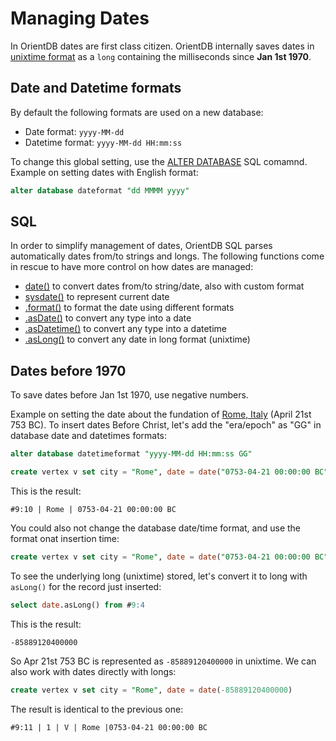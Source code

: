# Managing Dates

In OrientDB dates are first class citizen. OrientDB internally saves dates in [unixtime format](https://en.wikipedia.org/wiki/Unix_time) as a `long` containing the milliseconds since **Jan 1st 1970**.

## Date and Datetime formats

By default the following formats are used on a new database:
- Date format: `yyyy-MM-dd`
- Datetime format: `yyyy-MM-dd HH:mm:ss`

To change this global setting, use the [ALTER DATABASE](SQL-Alter-Database) SQL comamnd. Example on setting dates with English format:

```sql
alter database dateformat "dd MMMM yyyy"
```

## SQL
In order to simplify management of dates, OrientDB SQL parses automatically dates from/to strings and longs. The following functions come in rescue to have more control on how dates are managed:
- [date()](SQL-Functions.md#date) to convert dates from/to string/date, also with custom format
- [sysdate()](SQL-Functions.md#sysdate) to represent current date
- [.format()](SQL-Methods.md#format) to format the date using different formats
- [.asDate()](SQL-Methods.md#asdate) to convert any type into a date
- [.asDatetime()](SQL-Methods.md#asdatetime) to convert any type into a datetime
- [.asLong()](SQL-Methods.md#aslong) to convert any date in long format (unixtime)

## Dates before 1970

To save dates before Jan 1st 1970, use negative numbers.

Example on setting the date about the fundation of [Rome, Italy](https://en.wikipedia.org/wiki/Unix_time) (April 21st 753 BC). To insert dates Before Christ, let's add the "era/epoch" as "GG" in database date and datetimes formats:

```sql
alter database datetimeformat "yyyy-MM-dd HH:mm:ss GG"

create vertex v set city = "Rome", date = date("0753-04-21 00:00:00 BC")
```

This is the result:
```
#9:10 | Rome | 0753-04-21 00:00:00 BC
```

You could also not change the database date/time format, and use the format onat insertion time:

```sql
create vertex v set city = "Rome", date = date("0753-04-21 00:00:00 BC", "yyyy-MM-dd HH:mm:ss GG")
```

To see the underlying long (unixtime) stored, let's convert it to long with `asLong()` for the record just inserted:

```sql
select date.asLong() from #9:4
```

This is the result:
```
-85889120400000
```

So Apr 21st 753 BC is represented as `-85889120400000` in unixtime. We can also work with dates directly with longs:

```sql
create vertex v set city = "Rome", date = date(-85889120400000)
```

The result is identical to the previous one:
```
#9:11 | 1 | V | Rome |0753-04-21 00:00:00 BC
```

